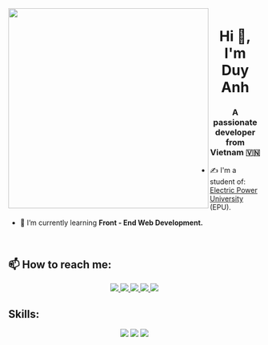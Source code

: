 <img align="left" width="400" src="https://github.githubassets.com/images/modules/profile/profile-first-repo.svg">
<h1 align="center">Hi 👋, I'm Duy Anh</h1>
<p align="center">
  <h3 align="center">A passionate developer from Vietnam 🇻🇳 </h3>
</p>


- ✍ I'm a student of: [Electric Power University](https://epu.edu.vn) (EPU).

- 🌱 I’m currently learning **Front - End Web Development.**

<br />

## 📫 How to reach me:

<p align="center">
  <a href="https://linkedin.com/in/duy-anh-phạm-37420b238" target="_blank">
    <img src="https://img.icons8.com/fluent/48/000000/linkedin.png"/>
  </a>
  <a href="https://facebook.com/08th1" alt="Facebook">
    <img src="https://img.icons8.com/fluent/48/000000/facebook-new.png" target="_blank" />
  </a> 
  <a href="https://github.com/AnhPD8" alt="Github">
    <img src="https://img.icons8.com/fluent/48/000000/github.png"/>
  </a> 
  <a href="https://instagram.com/duyyyy_anhhhhh" alt="Instagram" target="_blank" >
    <img src="https://img.icons8.com/fluency/48/null/instagram-new.png"/>
  </a>
  <a href="mailto:anhdp018@gmail.com" alt="Email">
    <img src="https://img.icons8.com/fluent/48/000000/mailing.png"/>
  </a>
</p>

## Skills:
<p align="center">
  <img src="https://img.icons8.com/color/48/000000/git.png"/>
  <img src="https://img.icons8.com/color/48/000000/github-2.png"/>
  <img src="https://img.icons8.com/color/48/000000/visual-studio-code-2019.png"/>
</p>

